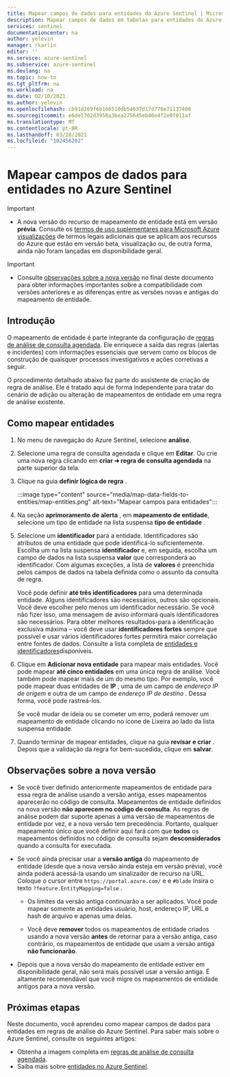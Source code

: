 ```yaml
---
title: Mapear campos de dados para entidades do Azure Sentinel | Microsoft Docs
description: Mapear campos de dados em tabelas para entidades do Azure Sentinel em regras de análise, para obter melhores informações de incidente
services: sentinel
documentationcenter: na
author: yelevin
manager: rkarlin
editor: ''
ms.service: azure-sentinel
ms.subservice: azure-sentinel
ms.devlang: na
ms.topic: how-to
ms.tgt_pltfrm: na
ms.workload: na
ms.date: 02/10/2021
ms.author: yelevin
ms.openlocfilehash: cb91d269f6b166510db54637d17d776e71137408
ms.sourcegitcommit: e6de1702d3958a3bea275645eb46e4f2e0f011af
ms.translationtype: MT
ms.contentlocale: pt-BR
ms.lasthandoff: 03/20/2021
ms.locfileid: "102456202"
---
```

# <a name="map-data-fields-to-entities-in-azure-sentinel"></a>Mapear campos de dados para entidades no Azure Sentinel 

> [!IMPORTANT]
>
> - A nova versão do recurso de mapeamento de entidade está em versão **prévia**. Consulte os [termos de uso suplementares para Microsoft Azure visualizações](https://azure.microsoft.com/support/legal/preview-supplemental-terms/) de termos legais adicionais que se aplicam aos recursos do Azure que estão em versão beta, visualização ou, de outra forma, ainda não foram lançadas em disponibilidade geral.

> [!IMPORTANT]
>
> - Consulte [observações sobre a nova versão](#notes-on-the-new-version) no final deste documento para obter informações importantes sobre a compatibilidade com versões anteriores e as diferenças entre as versões novas e antigas do mapeamento de entidade.

## <a name="introduction"></a>Introdução

O mapeamento de entidade é parte integrante da configuração de [regras de análise de consulta agendada](tutorial-detect-threats-custom.md). Ele enriquece a saída das regras (alertas e incidentes) com informações essenciais que servem como os blocos de construção de quaisquer processos investigativos e ações corretivas a seguir.

O procedimento detalhado abaixo faz parte do assistente de criação de regra de análise. Ele é tratado aqui de forma independente para tratar do cenário de adição ou alteração de mapeamentos de entidade em uma regra de análise existente.

## <a name="how-to-map-entities"></a>Como mapear entidades

1. No menu de navegação do Azure Sentinel, selecione **análise**.

1. Selecione uma regra de consulta agendada e clique em **Editar**. Ou crie uma nova regra clicando em **criar &#10132; regra de consulta agendada** na parte superior da tela.

1. Clique na guia **definir lógica de regra** .

    :::image type="content" source="media/map-data-fields-to-entities/map-entities.png" alt-text="Mapear campos para entidades":::

1. Na seção **aprimoramento de alerta** , em **mapeamento de entidade**, selecione um tipo de entidade na lista suspensa **tipo de entidade** .

1. Selecione um **identificador** para a entidade. Identificadores são atributos de uma entidade que pode identificá-lo suficientemente. Escolha um na lista suspensa **identificador** e, em seguida, escolha um campo de dados na lista suspensa **valor** que corresponderá ao identificador. Com algumas exceções, a lista de **valores** é preenchida pelos campos de dados na tabela definida como o assunto da consulta de regra.

    Você pode definir **até três identificadores** para uma determinada entidade. Alguns identificadores são necessários, outros são opcionais. Você deve escolher pelo menos um identificador necessário. Se você não fizer isso, uma mensagem de aviso informará quais identificadores são necessários. Para obter melhores resultados-para a identificação exclusiva máxima – você deve usar **identificadores fortes** sempre que possível e usar vários identificadores fortes permitirá maior correlação entre fontes de dados. Consulte a lista completa de [entidades e identificadores](entities-reference.md)disponíveis.

1. Clique em **Adicionar nova entidade** para mapear mais entidades. Você pode mapear **até cinco entidades** em uma única regra de análise. Você também pode mapear mais de um do mesmo tipo. Por exemplo, você pode mapear duas entidades de **IP** , uma de um campo de *endereço IP de origem* e outra de um campo de *endereço IP de destino* . Dessa forma, você pode rastreá-los.

    Se você mudar de ideia ou se cometer um erro, poderá remover um mapeamento de entidade clicando no ícone de Lixeira ao lado da lista suspensa entidade.

1. Quando terminar de mapear entidades, clique na guia **revisar e criar** . Depois que a validação da regra for bem-sucedida, clique em **salvar**.

## <a name="notes-on-the-new-version"></a>Observações sobre a nova versão

- Se você tiver definido anteriormente mapeamentos de entidade para essa regra de análise usando a versão antiga, esses mapeamentos aparecerão no código de consulta. Mapeamentos de entidade definidos na nova versão **não aparecem no código de consulta**. As regras de análise podem dar suporte apenas a uma versão de mapeamentos de entidade por vez, e a nova versão tem precedência. Portanto, qualquer mapeamento único que você definir aqui fará com que **todos** os mapeamentos definidos no código de consulta sejam **desconsiderados** quando a consulta for executada. 

- Se você ainda precisar usar a **versão antiga** do mapeamento de entidade (desde que a nova versão ainda esteja em versão prévia), você ainda poderá acessá-la usando um sinalizador de recurso na URL. Coloque o cursor entre `https://portal.azure.com/` e e `#blade` Insira o texto `?feature.EntityMapping=false` .

  - Os limites da versão antiga continuarão a ser aplicados. Você pode mapear somente as entidades usuário, host, endereço IP, URL e hash de arquivo e apenas uma delas.

  - Você deve **remover** todos os mapeamentos de entidade criados usando a nova versão **antes** de retornar para a versão antiga, caso contrário, os mapeamentos de entidade que usam a versão antiga **não funcionarão**.

- Depois que a nova versão do mapeamento de entidade estiver em disponibilidade geral, não será mais possível usar a versão antiga. É altamente recomendável que você migre os mapeamentos de entidade antigos para a nova versão.


## <a name="next-steps"></a>Próximas etapas

Neste documento, você aprendeu como mapear campos de dados para entidades em regras de análise do Azure Sentinel. Para saber mais sobre o Azure Sentinel, consulte os seguintes artigos:
- Obtenha a imagem completa em [regras de análise de consulta agendada](tutorial-detect-threats-custom.md).
- Saiba mais sobre [entidades no Azure Sentinel](entities-in-azure-sentinel.md).
